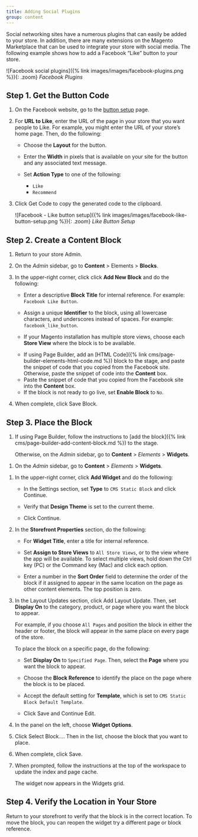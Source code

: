 ```yaml
---
title: Adding Social Plugins
group: content
---
```


Social networking sites have a numerous plugins that can easily be added to your store. In addition, there are many extensions on the Magento Marketplace that can be used to integrate your store with social media. The following example shows how to add a Facebook “Like” button to your store.

![Facebook social plugins]({% link images/images/facebook-plugins.png %}){: .zoom}
_Facebook Plugins_

## Step 1. Get the Button Code

1. On the Facebook website, go to the [button setup][1] page.

1. For **URL to Like**, enter the URL of the page in your store that you want people to Like. For example, you might enter the URL of your store’s home page. Then, do the following:

   - Choose the **Layout** for the button.

   - Enter the **Width** in pixels that is available on your site for the button and any associated text message.

   - Set **Action Type** to one of the following:

      - `Like`
      - `Recommend`

1. Click <span class="btn">Get Code</span> to copy the generated code to the clipboard.

    ![Facebook - Like button setup]({% link images/images/facebook-like-button-setup.png %}){: .zoom}
    _Like Button Setup_

## Step 2. Create a Content Block

1. Return to your store Admin.

1. On the _Admin_ sidebar, go to **Content** > Elements > **Blocks**.

1. In the upper-right corner, click click **Add New Block** and do the following:

   - Enter a descriptive **Block Title** for internal reference. For example: `Facebook Like Button`.

   - Assign a unique **Identifier** to the block, using all lowercase characters, and underscores instead of spaces. For example: `facebook_like_button`.

   - If your Magento installation has multiple store views, choose each **Store View** where the block is to be available.

   <!--{% if "Default.EE-B2B" contains site.edition %}-->
   - If using Page Builder, add an [HTML Code]({% link cms/page-builder-elements-html-code.md %}) block to the stage, and paste the snippet of code that you copied from the Facebook site. Otherwise, paste the snippet of code into the **Content** box.
   <!--{% endif %}-->
   <!--{% if "Default.CE Only" contains site.edition %}-->
   - Paste the snippet of code that you copied from the Facebook site into the **Content** box.
   <!--{% endif %}-->

   - If the block is not ready to go live, set **Enable Block** to `No`.

1. When complete, click <span class="btn">Save Block</span>.

## Step 3. Place the Block

<!--{% if "Default.EE-B2B" contains site.edition %}-->
1. If using Page Builder, follow the instructions to [add the block]({% link cms/page-builder-add-content-block.md %}) to the stage.

   Otherwise, on the _Admin_ sidebar, go to **Content** > _Elements_ > **Widgets**.
<!--{% endif %}-->
<!--{% if "Default.CE Only" contains site.edition %}-->
1. On the _Admin_ sidebar, go to **Content** > _Elements_ > **Widgets**.
<!--{% endif %}-->

1. In the upper-right corner, click **Add Widget** and do the following:

   - In the Settings section, set **Type** to `CMS Static Block` and click <span class="btn">Continue</span>.

   - Verify that **Design Theme** is set to the current theme.

   - Click <span class="btn">Continue</span>.

1. In the **Storefront Properties** section, do the following:

   - For **Widget Title**, enter a title for internal reference.

   - Set **Assign to Store Views** to `All Store Views`, or to the view where the app will be available. To select multiple views, hold down the Ctrl key (PC) or the Command key (Mac) and click each option.

   - Enter a number in the **Sort Order** field to determine the order of the block if it assigned to appear in the same location on the page as other content elements. The top position is zero.

1. In the Layout Updates section, click <span class="btn">Add Layout Update</span>. Then, set **Display On** to the category, product, or page where you want the block to appear.

    For example, if you choose `All Pages` and position the block in either the header or footer, the block will appear in the same place on every page of the store.

    To place the block on a specific page, do the following:

   - Set **Display On** to `Specified Page`. Then, select the **Page** where you want the block to appear.

   - Choose the **Block Reference** to identify the place on the page where the block is to be placed.

   - Accept the default setting for **Template**, which is set to `CMS Static Block Default Template`.

   - Click <span class="btn">Save and Continue Edit</span>.

1. In the panel on the left, choose **Widget Options**.

1. Click <span class="btn">Select Block…</span>. Then in the list, choose the block that you want to place.

1. When complete, click <span class="btn">Save</span>.

1. When prompted, follow the instructions at the top of the workspace to update the index and page cache.

    The widget now appears in the Widgets grid.

## Step 4. Verify the Location in Your Store

Return to your storefront to verify that the block is in the correct location. To move the block, you can reopen the widget try a different page or block reference.

[1]: https://developers.facebook.com/docs/plugins/like-button
